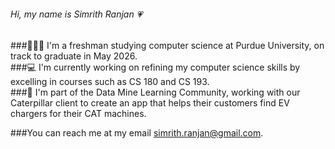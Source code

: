 ###### Hi, my name is Simrith Ranjan 💗 
###👩🏽‍💻 I'm a freshman studying computer science at Purdue University, on track to graduate in May 2026. <br> 
###💻 I'm currently working on refining my computer science skills by excelling in courses such as CS 180 and CS 193. <br>
###🔎 I'm part of the Data Mine Learning Community, working with our Caterpillar client to create an app that helps their customers find EV chargers for their CAT machines.

###You can reach me at my email simrith.ranjan@gmail.com.

<!--
**simsmile123/simsmile123** is a ✨ _special_ ✨ repository because its `README.md` (this file) appears on your GitHub profile.

Here are some ideas to get you started:

- 🔭 I’m currently working on ...
- 🌱 I’m currently learning ...
- 👯 I’m looking to collaborate on ...
- 🤔 I’m looking for help with ...
- 💬 Ask me about ...
- 📫 How to reach me: ...
- 😄 Pronouns: ...
- ⚡ Fun fact: ...
-->
